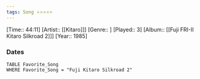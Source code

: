```yaml
---
tags: Song ⭐⭐⭐⭐⭐ 
---
```

[Time:: 44:11]
[Artist:: [[Kitaro]]]
[Genre:: ]
[Played:: 3]
[Album:: [[Fuji FRI-II Kitaro Silkroad 2]]]
[Year:: 1985]
### Dates
````dataview
TABLE Favorite_Song
WHERE Favorite_Song = "Fuji Kitaro Silkroad 2"
````